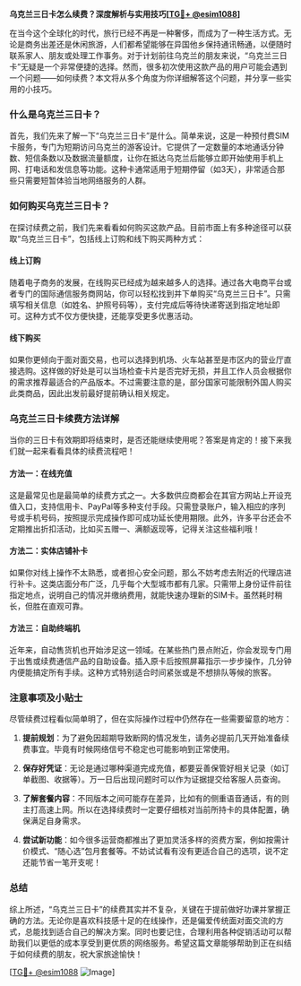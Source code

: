 **乌克兰三日卡怎么续费？深度解析与实用技巧[[TG💪+ @esim1088](https://t.me/s/esim1088)]**

在当今这个全球化的时代，旅行已经不再是一种奢侈，而成为了一种生活方式。无论是商务出差还是休闲旅游，人们都希望能够在异国他乡保持通讯畅通，以便随时联系家人、朋友或处理工作事务。对于计划前往乌克兰的朋友来说，“乌克兰三日卡”无疑是一个非常便捷的选择。然而，很多初次使用这款产品的用户可能会遇到一个问题——如何续费？本文将从多个角度为你详细解答这个问题，并分享一些实用的小技巧。

### 什么是乌克兰三日卡？

首先，我们先来了解一下“乌克兰三日卡”是什么。简单来说，这是一种预付费SIM卡服务，专门为短期访问乌克兰的游客设计。它提供了一定数量的本地通话分钟数、短信条数以及数据流量额度，让你在抵达乌克兰后能够立即开始使用手机上网、打电话和发信息等功能。这种卡通常适用于短期停留（如3天），非常适合那些只需要短暂体验当地网络服务的人群。

### 如何购买乌克兰三日卡？

在探讨续费之前，我们先来看看如何购买这款产品。目前市面上有多种途径可以获取“乌克兰三日卡”，包括线上订购和线下购买两种方式：

#### 线上订购
随着电子商务的发展，在线购买已经成为越来越多人的选择。通过各大电商平台或者专门的国际通信服务商网站，你可以轻松找到并下单购买“乌克兰三日卡”。只需填写相关信息（如姓名、护照号码等），支付完成后等待快递寄送到指定地址即可。这种方式不仅方便快捷，还能享受更多优惠活动。

#### 线下购买
如果你更倾向于面对面交易，也可以选择到机场、火车站甚至是市区内的营业厅直接选购。这样做的好处是可以当场检查卡片是否完好无损，并且工作人员会根据你的需求推荐最适合的产品版本。不过需要注意的是，部分国家可能限制外国人购买此类商品，因此出发前最好提前确认相关规定。

### 乌克兰三日卡续费方法详解

当你的三日卡有效期即将结束时，是否还能继续使用呢？答案是肯定的！接下来我们就一起来看看具体的续费流程吧！

#### 方法一：在线充值
这是最常见也是最简单的续费方式之一。大多数供应商都会在其官方网站上开设充值入口，支持信用卡、PayPal等多种支付手段。只需登录账户，输入相应的序列号或手机号码，按照提示完成操作即可成功延长使用期限。此外，许多平台还会不定期推出折扣活动，比如买五赠一、满额返现等，记得关注这些福利哦！

#### 方法二：实体店铺补卡
如果你对线上操作不太熟悉，或者担心安全问题，那么不妨考虑去附近的代理店进行补卡。这类店面分布广泛，几乎每个大型城市都有几家。只需带上身份证件前往指定地点，说明自己的情况并缴纳费用，就能快速办理新的SIM卡。虽然耗时稍长，但胜在直观可靠。

#### 方法三：自助终端机
近年来，自动售货机也开始涉足这一领域。在某些热门景点附近，你会发现专门用于出售或续费通信产品的自助设备。插入原卡后按照屏幕指示一步步操作，几分钟内便能搞定所有手续。这种方式特别适合时间紧张或是不想排队等候的旅客。

### 注意事项及小贴士

尽管续费过程看似简单明了，但在实际操作过程中仍然存在一些需要留意的地方：

1. **提前规划**：为了避免因超期导致断网的情况发生，请务必提前几天开始准备续费事宜。毕竟有时候网络信号不稳定也可能影响到正常使用。
   
2. **保存好凭证**：无论是通过哪种渠道完成充值，都要妥善保管好相关记录（如订单截图、收据等）。万一日后出现问题时可以作为证据提交给客服人员查询。

3. **了解套餐内容**：不同版本之间可能存在差异，比如有的侧重语音通话，有的则主打高速上网。所以在选择续费时一定要仔细核对当前所持卡的具体配置，确保满足自身需求。

4. **尝试新功能**：如今很多运营商都推出了更加灵活多样的资费方案，例如按需计价模式、“随心选”包月套餐等。不妨试试看有没有更适合自己的选项，说不定还能节省一笔开支呢！

### 总结

综上所述，“乌克兰三日卡”的续费其实并不复杂，关键在于提前做好功课并掌握正确的方法。无论你是喜欢科技感十足的在线操作，还是偏爱传统面对面交流的方式，总能找到适合自己的解决方案。同时也要记住，合理利用各种促销活动可以帮助我们以更低的成本享受到更优质的网络服务。希望这篇文章能够帮助到正在纠结于如何续费的朋友，祝大家旅途愉快！

[[TG💪+ @esim1088](https://t.me/s/esim1088) ![Image](https://i.postimg.cc/4NQfJmqS/Snipaste-2025-05-13-00-14-12.png)]